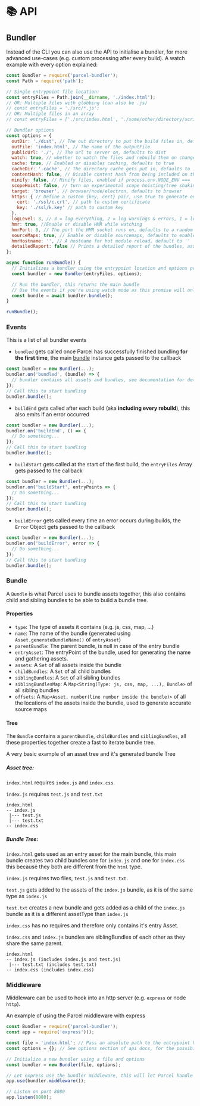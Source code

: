 # 📚 API

## Bundler

Instead of the CLI you can also use the API to initialise a bundler, for more advanced use-cases (e.g. custom processing after every build).
A watch example with every option explained:

```Javascript
const Bundler = require('parcel-bundler');
const Path = require('path');

// Single entrypoint file location:
const entryFiles = Path.join(__dirname, './index.html');
// OR: Multiple files with globbing (can also be .js)
// const entryFiles = './src/*.js';
// OR: Multiple files in an array
// const entryFiles = ['./src/index.html', './some/other/directory/scripts.js'];

// Bundler options
const options = {
  outDir: './dist', // The out directory to put the build files in, defaults to dist
  outFile: 'index.html', // The name of the outputFile
  publicUrl: './', // The url to server on, defaults to dist
  watch: true, // whether to watch the files and rebuild them on change, defaults to process.env.NODE_ENV !== 'production'
  cache: true, // Enabled or disables caching, defaults to true
  cacheDir: '.cache', // The directory cache gets put in, defaults to .cache
  contentHash: false, // Disable content hash from being included on the filename
  minify: false, // Minify files, enabled if process.env.NODE_ENV === 'production'
  scopeHoist: false, // turn on experimental scope hoisting/tree shaking flag, for smaller production bundles
  target: 'browser', // browser/node/electron, defaults to browser
  https: { // Define a custom {key, cert} pair, use true to generate one or false to use http
    cert: './ssl/c.crt', // path to custom certificate
    key: './ssl/k.key' // path to custom key
  },
  logLevel: 3, // 3 = log everything, 2 = log warnings & errors, 1 = log errors
  hmr: true, //Enable or disable HMR while watching
  hmrPort: 0, // The port the HMR socket runs on, defaults to a random free port (0 in node.js resolves to a random free port)
  sourceMaps: true, // Enable or disable sourcemaps, defaults to enabled (minified builds currently always create sourcemaps)
  hmrHostname: '', // A hostname for hot module reload, default to ''
  detailedReport: false // Prints a detailed report of the bundles, assets, filesizes and times, defaults to false, reports are only printed if watch is disabled
};

async function runBundle() {
  // Initializes a bundler using the entrypoint location and options provided
  const bundler = new Bundler(entryFiles, options);

  // Run the bundler, this returns the main bundle
  // Use the events if you're using watch mode as this promise will only trigger once and not for every rebuild
  const bundle = await bundler.bundle();
}

runBundle();
```

### Events

This is a list of all bundler events

- `bundled` gets called once Parcel has successfully finished bundling **for the first time**, the main [bundle](#bundle) instance gets passed to the callback

```Javascript
const bundler = new Bundler(...);
bundler.on('bundled', (bundle) => {
  // bundler contains all assets and bundles, see documentation for details
});
// Call this to start bundling
bundler.bundle();
```

- `buildEnd` gets called after each build (aka **including every rebuild**), this also emits if an error occurred

```Javascript
const bundler = new Bundler(...);
bundler.on('buildEnd', () => {
  // Do something...
});
// Call this to start bundling
bundler.bundle();
```

- `buildStart` gets called at the start of the first build, the `entryFiles` Array gets passed to the callback

```Javascript
const bundler = new Bundler(...);
bundler.on('buildStart', entryPoints => {
  // Do something...
});
// Call this to start bundling
bundler.bundle();
```

- `buildError` gets called every time an error occurs during builds, the `Error` Object gets passed to the callback

```Javascript
const bundler = new Bundler(...);
bundler.on('buildError', error => {
  // Do something...
});
// Call this to start bundling
bundler.bundle();
```

### Bundle

A `Bundle` is what Parcel uses to bundle assets together, this also contains child and sibling bundles to be able to build a bundle tree.

#### Properties

- `type`: The type of assets it contains (e.g. js, css, map, ...)
- `name`: The name of the bundle (generated using `Asset.generateBundleName()` of `entryAsset`)
- `parentBundle`: The parent bundle, is null in case of the entry bundle
- `entryAsset`: The entryPoint of the bundle, used for generating the name and gathering assets.
- `assets`: A `Set` of all assets inside the bundle
- `childBundles`: A `Set` of all child bundles
- `siblingBundles`: A `Set` of all sibling bundles
- `siblingBundlesMap`: A `Map<String(Type: js, css, map, ...), Bundle>` of all sibling bundles
- `offsets`: A `Map<Asset, number(line number inside the bundle)>` of all the locations of the assets inside the bundle, used to generate accurate source maps

#### Tree

The `Bundle` contains a `parentBundle`, `childBundles` and `siblingBundles`, all these properties together create a fast to iterate bundle tree.

A very basic example of an asset tree and it's generated bundle Tree

##### Asset tree:

`index.html` requires `index.js` and `index.css`.

`index.js` requires `test.js` and `test.txt`

```Text
index.html
-- index.js
 |--- test.js
 |--- test.txt
-- index.css
```

##### Bundle Tree:

`index.html` gets used as an entry asset for the main bundle, this main bundle creates two child bundles one for `index.js` and one for `index.css` this because they both are different from the `html` type.

`index.js` requires two files, `test.js` and `test.txt`.

`test.js` gets added to the assets of the `index.js` bundle, as it is of the same type as `index.js`

`test.txt` creates a new bundle and gets added as a child of the `index.js` bundle as it is a different assetType than `index.js`

`index.css` has no requires and therefore only contains it's entry Asset.

`index.css` and `index.js` bundles are siblingBundles of each other as they share the same parent.

```Text
index.html
-- index.js (includes index.js and test.js)
 |--- test.txt (includes test.txt)
-- index.css (includes index.css)
```

### Middleware

Middleware can be used to hook into an http server (e.g. `express` or node `http`).

An example of using the Parcel middleware with express

```Javascript
const Bundler = require('parcel-bundler');
const app = require('express')();

const file = 'index.html'; // Pass an absolute path to the entrypoint here
const options = {}; // See options section of api docs, for the possibilities

// Initialize a new bundler using a file and options
const bundler = new Bundler(file, options);

// Let express use the bundler middleware, this will let Parcel handle every request over your express server
app.use(bundler.middleware());

// Listen on port 8080
app.listen(8080);
```
